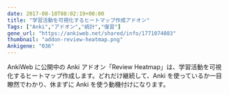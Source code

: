 ```yaml
---
date: 2017-08-18T08:02:19+00:00
title: "学習活動を可視化するヒートマップ作成アドオン"
Tags: ["Anki","アドオン","統計","復習"]
gene_url: "https://ankiweb.net/shared/info/1771074083"
thumbnail: "addon-review-heatmap.png"
Ankigene: "036"
---
```

AnkiWeb に公開中の Anki アドオン「Review Heatmap」は、学習活動を可視化するヒートマップ作成します。どれだけ継続して、Anki を使っているか一目瞭然でわかり、休まずに Anki を使う動機付けになります。
